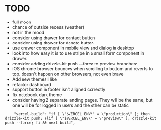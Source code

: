 # TODO

- full moon
- chance of outside recess (weather)
- not in the mood
- consider using drawer for contact button
- consider using drawer for donate button
- use drawer component in mobile view and dialog in desktop
- look into how easy it is to use stripe in a small form component in drawer.
- consider adding drizzle-kit push --force to preview branches:
- iOS chrome browser bounces when scrolling to bottom and reverts to top. doesn't happen on other browsers, not even brave
- Add new themes I like
- refactor dashboard
- support button in footer isn't aligned correctly
- fix notebook dark theme
- consider having 2 separate landing pages. They will be the same, but one will be for logged in users and the other can be static

```
    "vercel-build": "if [ \"$VERCEL_ENV\" = \"production\" ]; then drizzle-kit push; elif [ \"$VERCEL_ENV\" = \"preview\" ]; drizzle-kit push --force; fi && next build",
```
